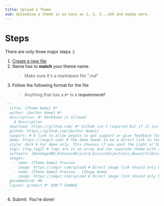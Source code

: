 ```yaml
---
title: Upload a Theme
sub: Uploading a theme is as easy as 1, 2, 3...uhh and maybe more.
---
```

# Steps
There are only three major steps :)

1. [Create a new file](https://github.com/MrRobotjs/BetterDocs/new/gh-pages/_themes)
2. Name has to **match** your theme name. 
    > Make sure it's a markdown file ".md"
3. Follow the following format for the file
    > Anything that has a ```#*``` is a ***requirement!***
```md
---
  title: {Theme Name} #*
  author: {Author Name} #*
  description: #* Markdown is allowed
    A Description
  download: https://github.com/ #* Github isn't required but if it isn't used then further inspection will happen
  github: https://github.com/{Author Name}/
  support: # A link to allow people to get support or give feedback for the theme
  demo: https://rawgit.com/ # The demo needs to be a direct link to the theme's file. Rawgit is recommended
  style: dark # For demo only. This chooses if you want the Light or Dark discord demo for your theme. Lowercase is only allowed. 
  tags: [tag,tag2] # Tags are in an array and can seperate theme with commas ","
  software: [BandagedBD,EnhancedDiscord,DiscordInjections,BeautifulDiscord,BetterDiscord] # The list of softwares your theme supports (remove if you don't support it)
  images:
    - name: {Theme Name} Preview
      image: https://imgur.com/upload # Direct image link should only be used here. Imgur isn't required but if it isn't used then further inspection will happen
    - name: {Theme Name} Preview - {Image Name}
      image: https://imgur.com/upload # Direct image link should only be used here. Imgur isn't required but if it isn't used then further inspection will happen
  ghcommentid: #0
  layout: product #* DON'T CHANGE
---
```
  4. Submit. You're done!